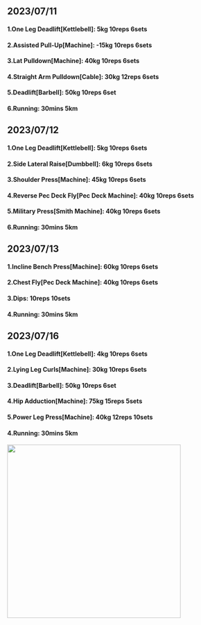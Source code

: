 ## 2023/07/11
#### 1.One Leg Deadlift\[Kettlebell\]: 5kg 10reps 6sets
#### 2.Assisted Pull-Up\[Machine\]: -15kg 10reps 6sets
#### 3.Lat Pulldown\[Machine\]: 40kg 10reps 6sets
#### 4.Straight Arm Pulldown\[Cable\]: 30kg 12reps 6sets
#### 5.Deadlift\[Barbell\]: 50kg 10reps 6set
#### 6.Running: 30mins 5km

## 2023/07/12
#### 1.One Leg Deadlift\[Kettlebell\]: 5kg 10reps 6sets
#### 2.Side Lateral Raise\[Dumbbell\]: 6kg 10reps 6sets
#### 3.Shoulder Press\[Machine\]: 45kg 10reps 6sets
#### 4.Reverse Pec Deck Fly\[Pec Deck Machine\]: 40kg 10reps 6sets
#### 5.Military Press\[Smith Machine\]: 40kg 10reps 6sets
#### 6.Running: 30mins 5km

## 2023/07/13
#### 1.Incline Bench Press\[Machine\]: 60kg 10reps 6sets
#### 2.Chest Fly\[Pec Deck Machine\]: 40kg 10reps 6sets
#### 3.Dips: 10reps 10sets
#### 4.Running: 30mins 5km

## 2023/07/16
#### 1.One Leg Deadlift\[Kettlebell\]: 4kg 10reps 6sets
#### 2.Lying Leg Curls\[Machine\]: 30kg 10reps 6sets
#### 3.Deadlift\[Barbell\]: 50kg 10reps 6set
#### 4.Hip Adduction\[Machine\]: 75kg 15reps 5sets
#### 5.Power Leg Press\[Machine\]: 40kg 12reps 10sets
#### 4.Running: 30mins 5km

<img src='../_resources/__096.png' width='400px' />
